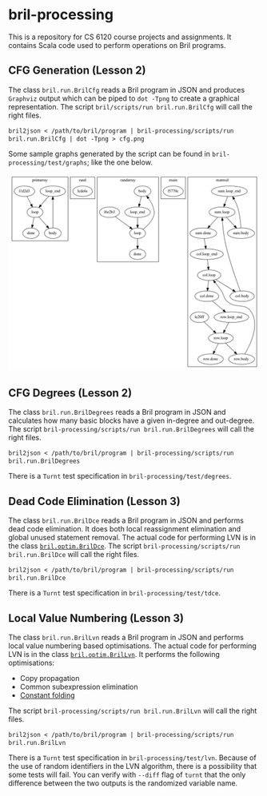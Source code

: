 # bril-processing

This is a repository for CS 6120 course projects and assignments. It contains Scala code used to
perform operations on Bril programs.

## CFG Generation (Lesson 2)

The class `bril.run.BrilCfg` reads a Bril program in JSON and produces `Graphviz` output which
can be piped to `dot -Tpng` to create a graphical representation. The script `bril/scripts/run bril.run.BrilCfg`
will call the right files.

```
bril2json < /path/to/bril/program | bril-processing/scripts/run bril.run.BrilCfg | dot -Tpng > cfg.png
```

Some sample graphs generated by the script can be found in `bril-processing/test/graphs`; like the one below.

![Sample CFG for the Matrix Multiplicatiob Benchmark.](test/cfg/graph_matmul.png "mat-mul.bril CFG")

## CFG Degrees (Lesson 2)

The class `bril.run.BrilDegrees` reads a Bril program in JSON and calculates how many
basic blocks have a given in-degree and out-degree. The script `bril-processing/scripts/run bril.run.BrilDegrees`
will call the right files.

```
bril2json < /path/to/bril/program | bril-processing/scripts/run bril.run.BrilDegrees
```

There is a `Turnt` test specification in `bril-processing/test/degrees`.

## Dead Code Elimination (Lesson 3)

The class `bril.run.BrilDce` reads a Bril program in JSON and performs dead code elimination. It
does both local reassignment elimination and global unused statement removal.
The actual code for performing LVN is in the class
[`bril.optim.BrilDce`](src/main/scala/bril/optim/BrilDce.scala). The script
`bril-processing/scripts/run bril.run.BrilDce` will call the right files.

```
bril2json < /path/to/bril/program | bril-processing/scripts/run bril.run.BrilDce
```

There is a `Turnt` test specification in `bril-processing/test/tdce`.

## Local Value Numbering (Lesson 3)

The class `bril.run.BrilLvn` reads a Bril program in JSON and performs local value numbering
based optimisations. The actual code for performing LVN is in the class
[`bril.optim.BrilLvn`](src/main/scala/bril/optim/BrilLvn.scala).
It performs the following optimisations:
* Copy propagation
* Common subexpression elimination
* [Constant folding](src/main/scala/bril/optim/BrilConstant.scala)

The script `bril-processing/scripts/run bril.run.BrilLvn` will call the right files.

```
bril2json < /path/to/bril/program | bril-processing/scripts/run bril.run.BrilLvn
```

There is a `Turnt` test specification in `bril-processing/test/lvn`. Because of the use of random identifiers in
the LVN algorithm, there is a possibility that some tests will fail. You can verify with `--diff` flag of `turnt` that
the only difference between the two outputs is the randomized variable name.
